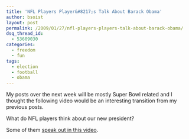 ```yaml
---
title: 'NFL Players Player&#8217;s Talk About Barack Obama'
author: bsoist
layout: post
permalink: /2009/01/27/nfl-players-players-talk-about-barack-obama/
dsq_thread_id:
  - 53609030
categories:
  - freedom
  - fun
tags:
  - election
  - football
  - obama
---
```

My posts over the next week will be mostly Super Bowl related and I thought the following video would be an interesting transition from my previous posts. 

What do NFL players think about our new president? 

Some of them [speak out in this video][1].

 [1]: http://www.nfl.com/videos?videoId=09000d5d80e3bfa1
